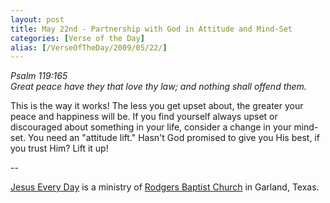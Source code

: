 ```yaml
---
layout: post
title: May 22nd - Partnership with God in Attitude and Mind-Set
categories: [Verse of the Day]
alias: [/VerseOfTheDay/2009/05/22/]
---
```


_Psalm 119:165  
Great peace have they that love thy law; and nothing shall offend
them._

This is the way it works! The less you get upset about, the greater
your peace and happiness will be. If you find yourself always upset or
discouraged about something in your life, consider a change in your
mind-set. You need an "attitude lift." Hasn't God promised to give
you His best, if you trust Him? Lift it up!

 --

<a href=http://jesuseveryday.net>Jesus Every Day</a> is a ministry of <a href=http://rodgersbaptist.net>Rodgers Baptist Church</a> in Garland, Texas.
